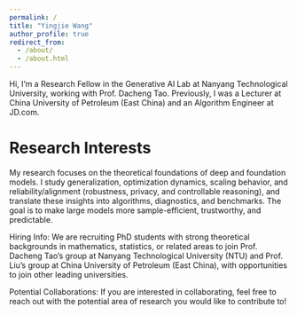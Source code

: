 ```yaml
---
permalink: /
title: "Yingjie Wang"
author_profile: true
redirect_from: 
  - /about/
  - /about.html
---
```


Hi, I’m a Research Fellow in the Generative AI Lab at Nanyang Technological University, working with Prof. Dacheng Tao. Previously, I was a Lecturer at China University of Petroleum (East China) and an Algorithm Engineer at JD.com.

Research Interests
======
My research focuses on the theoretical foundations of deep and foundation models. I study generalization, optimization dynamics, scaling behavior, and reliability/alignment (robustness, privacy, and controllable reasoning), and translate these insights into algorithms, diagnostics, and benchmarks. The goal is to make large models more sample-efficient, trustworthy, and predictable.

Hiring Info: We are recruiting PhD students with strong theoretical backgrounds in mathematics, statistics, or related areas to join Prof. Dacheng Tao’s group at Nanyang Technological University (NTU) and Prof. Liu’s group at China University of Petroleum (East China), with opportunities to join other leading universities.

Potential Collaborations: If you are interested in collaborating, feel free to reach out with the potential area of research you would like to contribute to!



